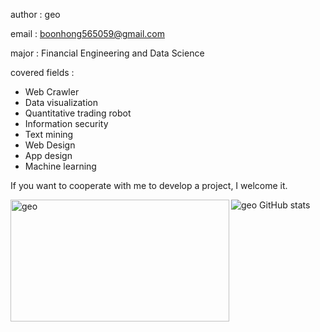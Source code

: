 author : geo

email : boonhong565059@gmail.com

major : Financial Engineering and Data Science

covered fields :

- Web Crawler
- Data visualization
- Quantitative trading robot
- Information security
- Text mining
- Web Design
- App design
- Machine learning

If you want to cooperate with me to develop a project, I welcome it.

<p><img align="left" width='350' height='195' src="https://github-readme-stats.vercel.app/api/top-langs/?username=geo-goo&layout=compact" alt="geo" /></p>

<img align='left'>![geo GitHub stats](https://github-readme-stats.vercel.app/api?username=geo-goo\&rank_icon=github)</img>
